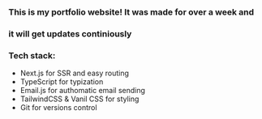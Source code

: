 ### This is my portfolio website! It was made for over a week and 
### it will get updates continiously

### Tech stack:
- Next.js for SSR and easy routing
- TypeScript for typization
- Email.js for authomatic email sending
- TailwindCSS & Vanil CSS for styling
- Git for versions control
